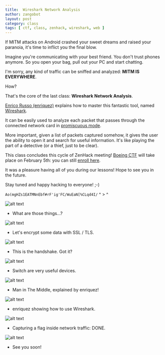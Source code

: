 ```yaml
---
title:  Wireshark Network Analysis
author: zangobot
layout: post
category: class
tags: [ ctf, class, zenhack, wireshark, web ]
---
```


If MITM attacks on Android crashed your sweet dreams and raised your paranoia, it's time to inflict you the final blow.

Imagine you're communicating with your best friend. You don't trust phones anymore. So you open your bag, pull out your PC and start chatting.

I'm sorry, any kind of traffic can be sniffed and analyzed: **MITM IS EVERYWHERE**.

How?

That's the core of the last class: **Wireshark Network Analysis**.

[Enrico Russo (enriquez)](https://csec.it/people/enrico_russo) explains how to master this fantastic tool, named [Wireshark](https://wireshark.org). 

It can be easily used to analyze each packet that passes through the connected network card in [promiscuous mode](https://en.wikipedia.org/wiki/Promiscuous_mode).

More important, given a list of packets captured somehow, it gives the user the ability to open it and search for useful information.
It's like playing the part of a detective (or a thief, just to be clear).

This class concludes this cycle of ZenHack meeting! 
[Boeing CTF](http://csec.it/events/boeing-ctf/index) will take place on February 5th: you can still [enroll here](https://dibris.aulaweb.unige.it/course/view.php?id=1168).

It was a pleasure having all of you during our lessons! Hope to see you in the future.

Stay tuned and happy hacking to everyone! ;-)


`Ao(mgHZs1EATMNnEbf#rF'ig'FC/WuEaN[%CLqd4I/` ^ > ^

![alt text](/assets/blog_img/2018-01-19-wireshark/transport_layer.jpg "TCP/UDP")
* What are those things...?

![alt text](/assets/blog_img/2018-01-19-wireshark/tls.jpg "If you don't know TLS...")
* Let's encrypt some data with SSL / TLS.

![alt text](/assets/blog_img/2018-01-19-wireshark/handshake.jpg "I want to talk with you!")
* This is the handshake. Got it?

![alt text](/assets/blog_img/2018-01-19-wireshark/switch.jpg "Everything passes through a switch")
* Switch are very useful devices.

![alt text](/assets/blog_img/2018-01-19-wireshark/mitm.jpg "MITM!")
* Man in The Middle, explained by enriquez!

![alt text](/assets/blog_img/2018-01-19-wireshark/example.jpg "Exceuse me, can I talk to you about Wireshark?")
* enriquez showing how to use Wireshark.

![alt text](/assets/blog_img/2018-01-19-wireshark/flag.jpg "Oh, that is really a flag")
* Capturing a flag inside network traffic: DONE.

![alt text](/assets/blog_img/2018-01-19-wireshark/behind.jpg "Thank you all!")
* See you soon!

